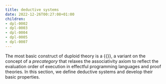 ```yaml
---
title: deductive systems
date: 2022-12-26T00:27:08+01:00
children:
- dpl-0002
- dpl-0003
- dpl-0004
- dpl-0005
- dpl-0007
---
```


The most basic construct of duploid theory is a {{<cref dpl-0002>}}, a variant
on the concept of a *precategory* that relaxes the associativity axiom to reflect
the evaluation order of execution in effectful programming languages and proof
theories. In this section, we define deductive systems and develop their basic
properties.
